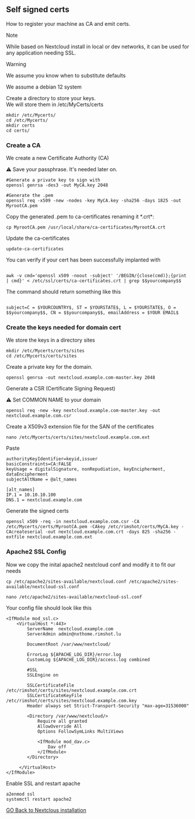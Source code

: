 ## Self signed certs

How to register your machine as CA and emit certs.

> [!NOTE]
While based on Nextcloud install in local or dev networks, it can be used for any application needing SSL.

> [!WARNING]
> We assume you know when to substitute defaults
>
> We assume a debian 12 system


Create a directory to store your keys.  
We will store them in /etc/MyCerts/certs

```
mkdir /etc/Mycerts/
cd /etc/Mycerts/
mkdir certs
cd certs/
```

### Create a CA

We create a new Certificate Authority (CA)

⚠️ Save your passphrase. It's needed later on.

```
#Generate a private key to sign with
openssl genrsa -des3 -out MyCA.key 2048

#Generate the .pem
openssl req -x509 -new -nodes -key MyCA.key -sha256 -days 1825 -out MyrootCA.pem
```

Copy the generated .pem to ca-certificates renaming it \*.crt\*:

```
cp MyrootCA.pem /usr/local/share/ca-certificates/MyrootCA.crt
```

Update the ca-certificates

```
update-ca-certificates
```

You can verify if your cert has been successfully implanted with

```

awk -v cmd='openssl x509 -noout -subject' '/BEGIN/{close(cmd)};{print | cmd}' < /etc/ssl/certs/ca-certificates.crt | grep $$yourcompany$$
```

The command should return something like this

```

subject=C = $YOURCOUNTRY$, ST = $YOURSTATE$, L = $YOURSTATE$, O = $$yourcompany$$, CN = $$yourcompany$$, emailAddress = $YOUR EMAIL$
```

### Create the keys needed for domain cert

We store the keys in a directory sites

```
mkdir /etc/Mycerts/certs/sites
cd /etc/Mycerts/certs/sites
```

Create a private key for the domain.

```
openssl genrsa -out nextcloud.example.com-master.key 2048
```

Generate a CSR (Certificate Signing Request)

⚠️ Set COMMON NAME to your domain

```
openssl req -new -key nextcloud.example.com-master.key -out nextcloud.example.com.csr
```

Create a X509v3 extension file for the SAN of the certificates

```
nano /etc/Mycerts/certs/sites/nextcloud.example.com.ext
```

Paste

```
authorityKeyIdentifier=keyid,issuer
basicConstraints=CA:FALSE
keyUsage = digitalSignature, nonRepudiation, keyEncipherment, dataEncipherment
subjectAltName = @alt_names

[alt_names]
IP.1 = 10.10.10.100
DNS.1 = nextcloud.example.com
```

Generate the signed certs

```
openssl x509 -req -in nextcloud.example.com.csr -CA /etc/Mycerts/certs/MyrootCA.pem -CAkey /etc/rimshot/certs/MyCA.key -CAcreateserial -out nextcloud.example.com.crt -days 825 -sha256 -extfile nextcloud.example.com.ext
```

### 

### Apache2 SSL Config

Now we copy the inital apache2 nextcloud conf and modify it to fit our needs

```
cp /etc/apache2/sites-available/nextcloud.conf /etc/apache2/sites-available/nextcloud-ssl.conf

nano /etc/apache2/sites-available/nextcloud-ssl.conf
```

Your config file should look like this

```
<IfModule mod_ssl.c>
    <VirtualHost *:443>
        ServerName  nextcloud.example.com
        ServerAdmin admin@nxthome.rimshot.lu
            
        DocumentRoot /var/www/nextcloud/
            
        ErrorLog ${APACHE_LOG_DIR}/error.log
        CustomLog ${APACHE_LOG_DIR}/access.log combined
         
        #SSL
        SSLEngine on

        SSLCertificateFile /etc/rimshot/certs/sites/nextcloud.example.com.crt
        SSLCertificateKeyFile /etc/rimshot/certs/sites/nextcloud.example.com.key
        Header always set Strict-Transport-Security "max-age=31536000"

        <Directory /var/www/nextcloud/>
            Require all granted
            AllowOverride All
            Options FollowSymLinks MultiViews

            <IfModule mod_dav.c>
                Dav off
            </IfModule>
        </Directory>
            
     </VirtualHost>  
</IfModule>  
```

Enable SSL and restart apache

```
a2enmod ssl
systemctl restart apache2
```
[GO Back to Nextclous installation](nextcloud_from_scratch.md#ssl-activation)
